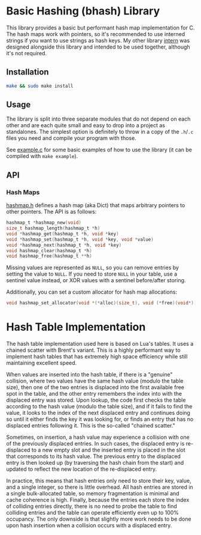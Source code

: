 # Basic Hashing (bhash) Library

This library provides a basic but performant hash map implementation for C. The
hash maps work with pointers, so it's recommended to use interned strings if
you want to use strings as hash keys. My other library
[intern](https://github.com/bruce-hill/intern/) was designed alongside this
library and intended to be used together, although it's not required.

## Installation

```sh
make && sudo make install
```

## Usage

The library is split into three separate modules that do not depend on each
other and are each quite small and easy to drop into a project as standalones.
The simplest option is definitely to throw in a copy of the `.h`/`.c` files you
need and compile your program with those.

See [example.c](example.c) for some basic examples of how to use the library
(it can be compiled with `make example`).

## API

### Hash Maps

[hashmap.h](hashmap.h) defines a hash map (aka Dict) that maps arbitrary
pointers to other pointers. The API is as follows:

```c
hashmap_t *hashmap_new(void)
size_t hashmap_length(hashmap_t *h)
void *hashmap_get(hashmap_t *h, void *key)
void *hashmap_set(hashmap_t *h, void *key, void *value)
void *hashmap_next(hashmap_t *h, void *key)
void hashmap_clear(hashmap_t *h)
void hashmap_free(hashmap_t **h)
```

Missing values are represented as `NULL`, so you can remove entries by setting
the value to `NULL`. If you need to store `NULL` in your table, use a sentinel
value instead, or XOR values with a sentinel before/after storing.

Additionally, you can set a custom allocator for hash map allocations:

```c
void hashmap_set_allocator(void *(*alloc)(size_t), void (*free)(void*))
```

# Hash Table Implementation

The hash table implementation used here is based on Lua's tables. It uses a
chained scatter with Brent's variant. This is a highly performant way to
implement hash tables that has extremely high space efficiency while still
maintaining excellent speed.

When values are inserted into the hash table, if there is a "genuine"
collision, where two values have the same hash value (modulo the table size),
then one of the two entries is displaced into the first available free spot in
the table, and the other entry remembers the index into with the displaced
entry was stored. Upon lookup, the code first checks the table according to the
hash value (modulo the table size), and if it fails to find the value, it looks
to the index of the next displaced entry and continues doing so until it either
finds the key it was looking for, or finds an entry that has no displaced
entries following it. This is the so-called "chained scatter."

Sometimes, on insertion, a hash value may experience a collision with one of
the previously displaced entries. In such cases, the displaced entry is
re-displaced to a new empty slot and the inserted entry is placed in the slot
that corresponds to its hash value. The previous entry to the displaced entry
is then looked up (by traversing the hash chain from the start) and updated to
reflect the new location of the re-displaced entry.

In practice, this means that hash entries only need to store their key, value,
and a single integer, so there is little overhead. All hash entries are stored
in a single bulk-allocated table, so memory fragmentation is minimal and cache
coherence is high. Finally, because the entries each store the index of
colliding entries directly, there is no need to probe the table to find
colliding entries and the table can operate efficiently even up to 100%
occupancy. The only downside is that slightly more work needs to be done upon
hash insertion when a collision occurs with a displaced entry.
